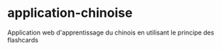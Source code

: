 # application-chinoise
Application web d'apprentissage du chinois en utilisant le principe des flashcards
